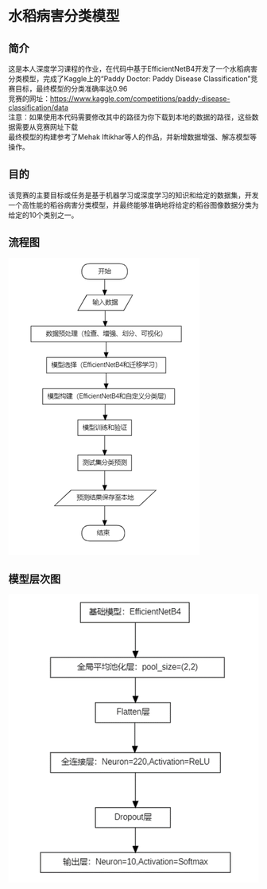 # 水稻病害分类模型
## 简介
这是本人深度学习课程的作业，在代码中基于EfficientNetB4开发了一个水稻病害分类模型，完成了Kaggle上的“Paddy Doctor: Paddy Disease Classification”竞赛目标，最终模型的分类准确率达0.96  
竞赛的网址：https://www.kaggle.com/competitions/paddy-disease-classification/data  
注意：如果使用本代码需要修改其中的路径为你下载到本地的数据的路径，这些数据需要从竞赛网址下载  
最终模型的构建参考了Mehak Iftikhar等人的作品，并新增数据增强、解冻模型等操作。
## 目的
该竞赛的主要目标或任务是基于机器学习或深度学习的知识和给定的数据集，开发一个高性能的稻谷病害分类模型，并最终能够准确地将给定的稻谷图像数据分类为给定的10个类别之一。  
## 流程图
![image](image1.png)
## 模型层次图
![image2](image2.png)



